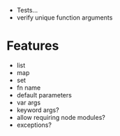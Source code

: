 - Tests...
- verify unique function arguments

# Features 
- list
- map
- set
- fn name
- default parameters
- var args
- keyword args?
- allow requiring node modules?
- exceptions?